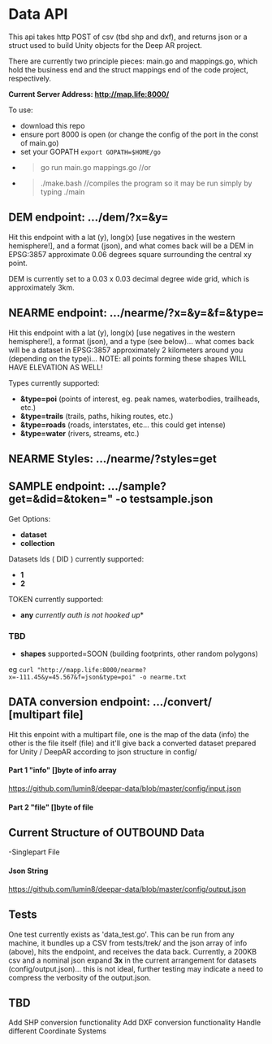 # Data API

This api takes http POST of csv (tbd shp and dxf), and returns json or a struct used to build Unity objects for the Deep AR project.

There are currently two principle pieces: main.go and mappings.go, which hold the business end and the struct mappings end of the code project, respectively.

**Current Server Address: http://map.life:8000/**

To use:
- download this repo
- ensure port 8000 is open (or change the config of the port in the const of main.go)
- set your GOPATH  `export GOPATH=$HOME/go`
- > go run main.go mappings.go  //or
- > ./make.bash  //compiles the program so it may be run simply by typing ./main


## DEM endpoint:  .../dem/?x=&y=

Hit this endpoint with a lat (y), long(x) [use negatives in the western hemisphere!], and a format (json), and what comes back will be a DEM in EPSG:3857 approximate 0.06 degrees square surrounding the central xy point.  

DEM is currently set to a 0.03 x 0.03 decimal degree wide grid, which is approximately 3km.


## NEARME endpoint:  .../nearme/?x=&y=&f=&type=

Hit this endpoint with a lat (y), long(x) [use negatives in the western hemisphere!], a format (json), and a type (see below)...  what comes back will be a dataset in EPSG:3857 approximately 2 kilometers around you (depending on the type)i...  NOTE:  all points forming these shapes WILL HAVE ELEVATION AS WELL!

Types currently supported:
- **&type=poi**  (points of interest, eg. peak names, waterbodies, trailheads, etc.)
- **&type=trails**  (trails, paths, hiking routes, etc.)
- **&type=roads**  (roads, interstates, etc...   this could get intense)
- **&type=water**  (rivers, streams, etc.)

## NEARME Styles:  .../nearme/?styles=get


## SAMPLE endpoint: .../sample?get=&did=&token=" -o testsample.json

Get Options:
- **dataset**
- **collection**

Datasets Ids ( DID ) currently supported:
- **1**
- **2**

TOKEN currently supported:
- **any**  *currently auth is not hooked up**



### TBD
- **shapes** supported=SOON (building footprints, other random polygons)

eg ````curl "http://mapp.life:8000/nearme?x=-111.45&y=45.567&f=json&type=poi" -o nearme.txt````
## DATA conversion endpoint:  .../convert/  [multipart file]

Hit this enpoint with a multipart file, one is the map of the data (info) the other is the file itself (file) and it'll give back a converted dataset prepared for Unity / DeepAR according to json structure in config/

#### Part 1  "info" []byte of info array
https://github.com/lumin8/deepar-data/blob/master/config/input.json

#### Part 2  "file" []byte of file


## Current Structure of OUTBOUND Data
-Singlepart File

#### Json String
https://github.com/lumin8/deepar-data/blob/master/config/output.json


## Tests
One test currently exists as 'data_test.go'.  This can be run from any machine, it bundles up a CSV from tests/trek/ and the json array of info (above), hits the endpoint, and receives the data back.  Currently, a 200KB csv and a nominal json expand **3x** in the current arrangement for datasets (config/output.json)... this is not ideal, further testing may indicate a need to compress the verbosity of the output.json.

## TBD
Add SHP conversion functionality
Add DXF conversion functionality
Handle different Coordinate Systems
